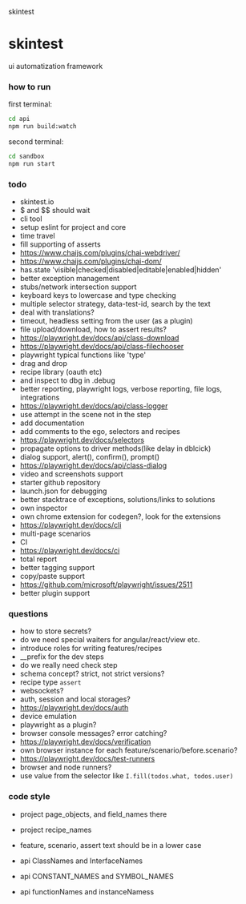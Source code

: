 skintest

# skintest
ui automatization framework

### how to run

first terminal:
```bash
cd api 
npm run build:watch
```

second terminal:
```bash
cd sandbox
npm run start
```
### todo 

* skintest.io
* $ and $$ should wait
* cli tool
* setup eslint for project and core
* time travel
* fill supporting of asserts
* https://www.chaijs.com/plugins/chai-webdriver/
* https://www.chaijs.com/plugins/chai-dom/
* has.state 'visible|checked|disabled|editable|enabled|hidden'
* better exception management
* stubs/network intersection support
* keyboard keys to lowercase and type checking
* multiple selector strategy, data-test-id, search by the text
* deal with translations?
* timeout, headless setting from the user (as a plugin)
* file upload/download, how to assert results?
* https://playwright.dev/docs/api/class-download
* https://playwright.dev/docs/api/class-filechooser
* playwright typical functions like 'type'
* drag and drop
* recipe library (oauth etc)
* and inspect to dbg in .debug
* better reporting, playwright logs, verbose reporting, file logs, integrations
* https://playwright.dev/docs/api/class-logger
* use attempt in the scene not in the step
* add documentation
* add comments to the ego, selectors and recipes
* https://playwright.dev/docs/selectors
* propagate options to driver methods(like delay in dblcick)
* dialog support, alert(), confirm(), prompt()
* https://playwright.dev/docs/api/class-dialog
* video and screenshots support
* starter github repository
* launch.json for debugging
* better stacktrace of exceptions, solutions/links to solutions
* own inspector
* own chrome extension for codegen?, look for the extensions
* https://playwright.dev/docs/cli
* multi-page scenarios
* CI
* https://playwright.dev/docs/ci
* total report
* better tagging support
* copy/paste support
* https://github.com/microsoft/playwright/issues/2511
* better plugin support

### questions

* how to store secrets?
* do we need special waiters for angular/react/view etc.
* introduce roles for writing features/recipes
* __prefix for the dev steps
* do we really need check step
* schema concept? strict, not strict versions? 
* recipe type `assert`
* websockets?
* auth, session and local storages?
* https://playwright.dev/docs/auth
* device emulation
* playwright as a plugin?
* browser console messages? error catching?
* https://playwright.dev/docs/verification
* own browser instance for each feature/scenario/before.scenario?
* https://playwright.dev/docs/test-runners
* browser and node runners?
* use value from the selector like `I.fill(todos.what, todos.user)`

### code style

* project page_objects, and field_names there
* project recipe_names
* feature, scenario, assert text should be in a lower case

* api ClassNames and InterfaceNames
* api CONSTANT_NAMES and SYMBOL_NAMES
* api functionNames and instanceNamess
